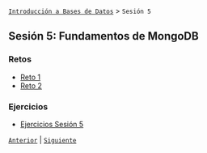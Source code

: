 [`Introducción a Bases de Datos`](../README.md) > `Sesión 5`

## Sesión 5: Fundamentos de MongoDB

### Retos
- [Reto 1](Reto-01.md)
- [Reto 2](Reto-02.md)


### Ejercicios
- [Ejercicios Sesión 5](Ejercicios.md)

[`Anterior`](../Sesion-04/README.md) | [`Siguiente`](../Sesion-06/README.md)